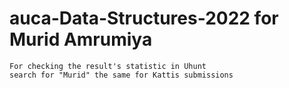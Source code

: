 # auca-Data-Structures-2022 for Murid Amrumiya 
	For checking the result's statistic in Uhunt 
	search for "Murid" the same for Kattis submissions


